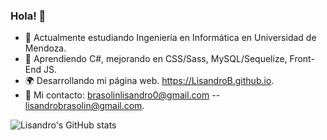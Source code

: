 ### Hola! 👋
- 📝 Actualmente estudiando Ingeniería en Informática en Universidad de Mendoza.
- 🌱 Aprendiendo C#, mejorando en CSS/Sass, MySQL/Sequelize, Front-End JS.
- 🌍 Desarrollando mi página web. https://LisandroB.github.io.
- 📨 Mi contacto: brasolinlisandro0@gmail.com -- lisandrobrasolin@gmail.com.

![Lisandro's GitHub stats](https://github-readme-stats.vercel.app/api/?username=lisandrob)


<!--
**LisandroB/LisandroB** is a ✨ _special_ ✨ repository because its `README.md` (this file) appears on your GitHub profile.

